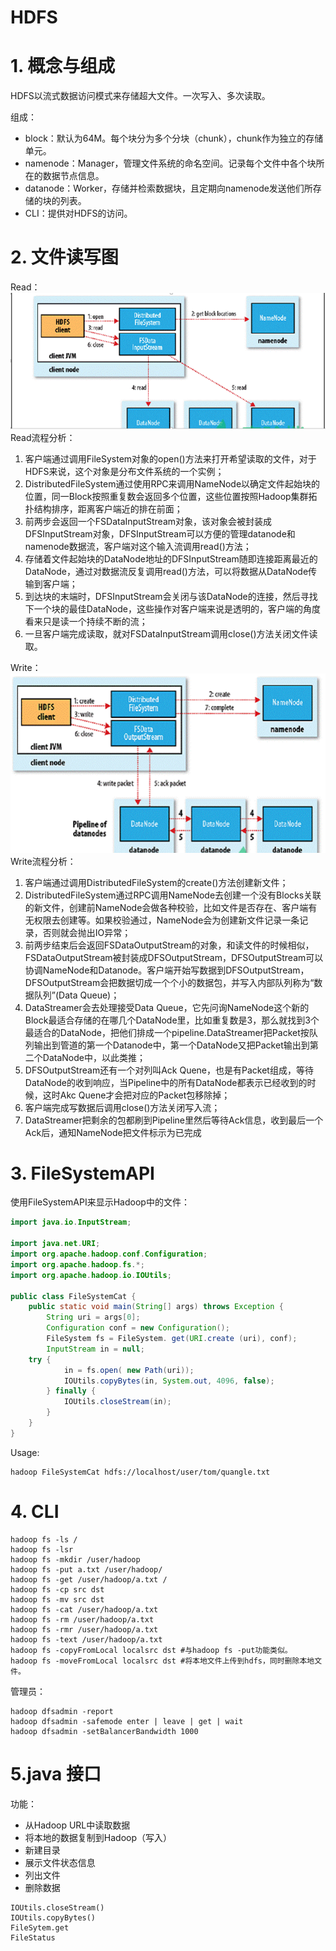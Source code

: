 # HDFS

# 1. 概念与组成

HDFS以流式数据访问模式来存储超大文件。一次写入、多次读取。

组成：

- block：默认为64M。每个块分为多个分块（chunk），chunk作为独立的存储单元。
- namenode：Manager，管理文件系统的命名空间。记录每个文件中各个块所在的数据节点信息。
- datanode：Worker，存储并检索数据块，且定期向namenode发送他们所存储的块的列表。
- CLI：提供对HDFS的访问。

# 2. 文件读写图

Read：
![](/assets/hd3.png)
Read流程分析：
1. 客户端通过调用FileSystem对象的open()方法来打开希望读取的文件，对于HDFS来说，这个对象是分布文件系统的一个实例；
2. DistributedFileSystem通过使用RPC来调用NameNode以确定文件起始块的位置，同一Block按照重复数会返回多个位置，这些位置按照Hadoop集群拓扑结构排序，距离客户端近的排在前面；
3. 前两步会返回一个FSDataInputStream对象，该对象会被封装成DFSInputStream对象，DFSInputStream可以方便的管理datanode和namenode数据流，客户端对这个输入流调用read()方法；
4. 存储着文件起始块的DataNode地址的DFSInputStream随即连接距离最近的DataNode，通过对数据流反复调用read()方法，可以将数据从DataNode传输到客户端；
5. 到达块的末端时，DFSInputStream会关闭与该DataNode的连接，然后寻找下一个块的最佳DataNode，这些操作对客户端来说是透明的，客户端的角度看来只是读一个持续不断的流；
6. 一旦客户端完成读取，就对FSDataInputStream调用close()方法关闭文件读取。


Write：
![](/assets/hd4.png)
Write流程分析：
1. 客户端通过调用DistributedFileSystem的create()方法创建新文件；
2. DistributedFileSystem通过RPC调用NameNode去创建一个没有Blocks关联的新文件，创建前NameNode会做各种校验，比如文件是否存在、客户端有无权限去创建等。如果校验通过，NameNode会为创建新文件记录一条记录，否则就会抛出IO异常；
3. 前两步结束后会返回FSDataOutputStream的对象，和读文件的时候相似，FSDataOutputStream被封装成DFSOutputStream，DFSOutputStream可以协调NameNode和Datanode。客户端开始写数据到DFSOutputStream，DFSOutputStream会把数据切成一个个小的数据包，并写入内部队列称为“数据队列”(Data Queue)；
4. DataStreamer会去处理接受Data Queue，它先问询NameNode这个新的Block最适合存储的在哪几个DataNode里，比如重复数是3，那么就找到3个最适合的DataNode，把他们排成一个pipeline.DataStreamer把Packet按队列输出到管道的第一个Datanode中，第一个DataNode又把Packet输出到第二个DataNode中，以此类推；
5. DFSOutputStream还有一个对列叫Ack Quene，也是有Packet组成，等待DataNode的收到响应，当Pipeline中的所有DataNode都表示已经收到的时候，这时Akc Quene才会把对应的Packet包移除掉；
6. 客户端完成写数据后调用close()方法关闭写入流；
7. DataStreamer把剩余的包都刷到Pipeline里然后等待Ack信息，收到最后一个Ack后，通知NameNode把文件标示为已完成

# 3. FileSystemAPI

使用FileSystemAPI来显示Hadoop中的文件：
```java
import java.io.InputStream;

import java.net.URI;
import org.apache.hadoop.conf.Configuration;
import org.apache.hadoop.fs.*;
import org.apache.hadoop.io.IOUtils;

public class FileSystemCat {
    public static void main(String[] args) throws Exception {
        String uri = args[0];
        Configuration conf = new Configuration();
        FileSystem fs = FileSystem. get(URI.create (uri), conf);
        InputStream in = null;
    try {
            in = fs.open( new Path(uri));
            IOUtils.copyBytes(in, System.out, 4096, false);
        } finally {
            IOUtils.closeStream(in);
        }
    }
}

```
Usage:
```
hadoop FileSystemCat hdfs://localhost/user/tom/quangle.txt
```

# 4. CLI

```shell
hadoop fs -ls /
hadoop fs -lsr
hadoop fs -mkdir /user/hadoop
hadoop fs -put a.txt /user/hadoop/
hadoop fs -get /user/hadoop/a.txt /
hadoop fs -cp src dst
hadoop fs -mv src dst
hadoop fs -cat /user/hadoop/a.txt
hadoop fs -rm /user/hadoop/a.txt
hadoop fs -rmr /user/hadoop/a.txt
hadoop fs -text /user/hadoop/a.txt
hadoop fs -copyFromLocal localsrc dst #与hadoop fs -put功能类似。
hadoop fs -moveFromLocal localsrc dst #将本地文件上传到hdfs，同时删除本地文件。
```
管理员：
```
hadoop dfsadmin -report
hadoop dfsadmin -safemode enter | leave | get | wait
hadoop dfsadmin -setBalancerBandwidth 1000
```

# 5.java 接口

功能：
- 从Hadoop URL中读取数据
- 将本地的数据复制到Hadoop（写入）
- 新建目录
- 展示文件状态信息
- 列出文件
- 删除数据

```
IOUtils.closeStream()
IOUtils.copyBytes()
FileSytem.get
FileStatus
```